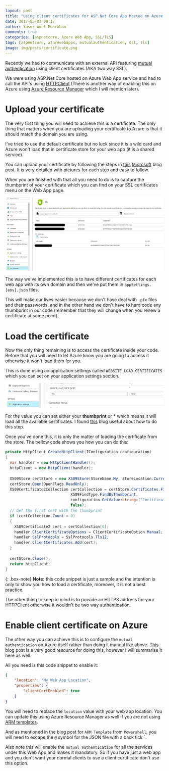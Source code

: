 ```yaml
---
layout: post
title: "Using client certificates for ASP.Net Core App hosted on Azure Web App service"
date: 2017-05-03 09:17
author: Yaser Adel Mehraban
comments: true
categories: [aspnetcore, Azure Web App, SSL/TLS]
tags: [aspnetcore, azurewebapps, mutualauthentication, ssl, tls]
image: img/posts/certificate.png
---
```


Recently we had to communicate with an external API featuring [mutual authentication](https://en.wikipedia.org/wiki/Mutual_authentication) using client certificates (AKA two way SSL). 

We were using ASP.Net Core hosted on Azure Web App service and had to call the API's using [HTTPClient](https://msdn.microsoft.com/en-us/library/system.net.http.httpclient(v=vs.110).aspx) (There is another way of enabling this on Azure using [Azure Resource Manager](https://docs.microsoft.com/en-us/azure/azure-resource-manager/resource-group-overview) which I will mention later).

# Upload your certificate

The very first thing you will need to achieve this is a certificate. The only thing that matters when you are uploading your certificate to Azure is that it should match the domain you are using. 

I've tried to use the default certificate but no luck since it is a wild card and Azure won't load that in certificate store for your web app (it is a shared service).

You can upload your certificate by following the steps in [this](https://azure.microsoft.com/en-au/blog/using-certificates-in-azure-websites-applications/) [Microsoft](https://www.microsoft.com/en-au/) blog post. It is very detailed with pictures for each step and easy to follow. 

When you are finished with that all you need to do is to capture the thumbprint of your certificate which you can find on your SSL certificates menu on the Web App page.

![Certificate](/img/posts/cert.jpg)

The way we've implemented this is to have different certificates for each web app with its own domain and then we've put them in `appSettings.[env].json` files. 

This will make our lives easier because we don't have deal with `.pfx` files and their passwords, and in the other hand we don't have to hard code any thumbprint in our code (remember that they will change when you renew a certificate at some point).

# Load the certificate

Now the only thing remaining is to access the certificate inside your code. Before that you will need to let Azure know you are going to access it otherwise it won't load them for you. 

This is done using an application settings called `WEBSITE_LOAD_CERTIFICATES` which you can set on your application settings section.

![Load Certificate](/img/posts/loadcertappsetting.jpg)

For the value you can set either your **thumbprint** or **\*** which means it will load all the available certificates. I found [this](https://azure.microsoft.com/en-au/blog/using-certificates-in-azure-websites-applications/) blog useful about how to do this step.

Once you've done this, it is only the matter of loading the certificate from the store. The bellow code shows you how you can do this:

```cs
private HttpClient CreateHttpClient(IConfiguration configuration)
{
  var handler = new HttpClientHandler();
  httpClient = new HttpClient(handler);
 
  X509Store certStore = new X509Store(StoreName.My, StoreLocation.CurrentUser);
  certStore.Open(OpenFlags.ReadOnly);
  X509Certificate2Collection certCollection = certStore.Certificates.Find(
                             X509FindType.FindByThumbprint,
                             configuration.GetValue<string>("CertificateThumbprint"),
                             false);
  // Get the first cert with the thumbprint
  if (certCollection.Count > 0)
  {
    X509Certificate2 cert = certCollection[0];
    handler.ClientCertificateOptions = ClientCertificateOption.Manual;
    handler.SslProtocols = SslProtocols.Tls12;
    handler.ClientCertificates.Add(cert);    
  }
 
  certStore.Close();
  return httpClient;
}
```

{: .box-note}
**Note:** this code snippet is just a sample and the intention is only to show you how to load a certificate, moreover, it is not a best practice.
    
The other thing to keep in mind is to provide an HTTPS address for your HTTPClient otherwise it wouldn't be two way authentication.
    
    
# Enable client certificate on Azure
    
The other way you can achieve this is to configure the `mutual authentication` on Azure itself rather than doing it manual like above. [This](https://docs.microsoft.com/en-us/azure/app-service-web/app-service-web-configure-tls-mutual-auth) blog post is a very good resource for doing this, however I will summarise it here as well.
    
All you need is this code snippet to enable it:

```json    
{
    "location": "My Web App Location",
    "properties": {
        "clientCertEnabled": true
    }
}
```

You will need to replace the `location` value with your web app location. You can update this using Azure Resource Manager as well if you are not using [ARM templates](https://docs.microsoft.com/en-us/azure/azure-resource-manager/resource-group-authoring-templates).

And as mentioned in the blog post for `ARM Template` from `Powershell`, you will need to escape the `@` symbol for the JSON file with a back tick **`**.

Also note this will enable the `mutual authentication` for all the services under this Web App and makes it mandatory. So if you have just a web app and you don't want your normal clients to use a client certificate don't use this option.
